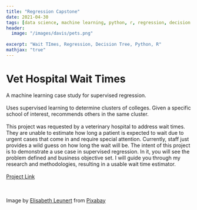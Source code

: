 ```yaml
---
title: "Regression Capstone"
date: 2021-04-30
tags: [data science, machine learning, python, r, regression, decision tree]
header:
  image: "/images/davis/pets.png"
  
excerpt: "Wait TImes, Regression, Decision Tree, Python, R"
mathjax: "true"
---
```


# Vet Hospital Wait Times
A machine learning case study for supervised regression.
<br>
<br>
Uses supervised learning to determine clusters of colleges. Given a specific school of interest, recommends others in the same cluster.
<br>
<br>
This project was requested by a veterinary hospital to address wait times. 
They are unable to estimate how long a patient is expected to wait due to urgent cases that come in and require special attention. 
Currently, staff just provides a wild guess on how long the wait will be. The intent of this project is to demonstrate a use case in supervised regression. 
In it, you will see the problem defined and business objective set. I will guide you through my research and methodologies, resulting in a usable wait time estimator.
<br>
<br>
<a href="https://github.com/amodavis/Vet_Hospital_Wait_Times">Project Link</a>

<br>
<br>
Image by <a href="https://pixabay.com/users/leunert-2332372/?utm_source=link-attribution&amp;utm_medium=referral&amp;utm_campaign=image&amp;utm_content=1532627">Elisabeth Leunert</a> from <a href="https://pixabay.com/?utm_source=link-attribution&amp;utm_medium=referral&amp;utm_campaign=image&amp;utm_content=1532627">Pixabay</a>
